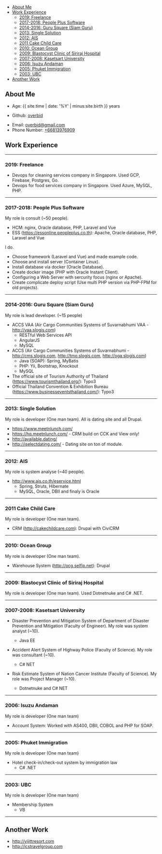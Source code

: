 - [About Me](#about-me)
- [Work Experience](#work-experience)
  - [2019: Freelance](#2019-freelance)
  - [2017-2018: People Plus Software](#2017-2018-people-plus-software)
  - [2014-2016: Guru Square (Siam Guru)](#2014-2016-guru-square-siam-guru)
  - [2013: Single Solution](#2013-single-solution)
  - [2012: AIS](#2012-ais)
  - [2011 Cake Child Care](#2011-cake-child-care)
  - [2010: Ocean Group](#2010-ocean-group)
  - [2009: Blastocyst Clinic of Siriraj Hospital](#2009-blastocyst-clinic-of-siriraj-hospital)
  - [2007-2008: Kasetsart University](#2007-2008-kasetsart-university)
  - [2006: Isuzu Andaman](#2006-isuzu-andaman)
  - [2005: Phuket Immigration](#2005-phuket-immigration)
  - [2003: UBC](#2003-ubc)
- [Another Work](#another-work)

## About Me

* Age: {{ site.time | date: '%Y' | minus:site.birth }} years
<!-- * In Love with Drupal: {{ site.time | date: '%Y' | minus:site.drupal_found }} years -->
* Github: [overbid](https://github.com/overbid)
<!-- * Drupal.org: [overbid](https://www.drupal.org/u/overbid) -->
* Email: [overbid@gmail.com](mailto:overbid@gmail.com)
* Phone Number: [+66813976909](tel:+66813976909)

## Work Experience

***
### 2019: Freelance
* Devops for cleaning services company in Singapore. Used GCP, Firebase, Postgres, Go.
* Devops for food services company in Singapore. Used Azure, MySQL, PHP.

***
### 2017-2018: People Plus Software
My role is consult (~50 people).
* HCM: nginx, Oracle database, PHP, Laravel and Vue
* ESS (https://essonline.peopleplus.co.th): Apache, Oracle database, PHP, Laravel and Vue

I do.
* Choose framework (Laravel and Vue) and made example code.
* Choose and install server (Container Linux).
* Install database via docker (Oracle Database).
* Create docker image (PHP with Oracle Instant Client).
* Configuring a Web Server with sercurity focus (nginx or Apache).
* Create complicate deploy script (Use multi PHP version via PHP-FPM for old projects).

***
### 2014-2016: Guru Square (Siam Guru)
My role is lead developer. (~15 people)
* ACCS VAA (Air Cargo Communities Systems of Suvarnabhumi VAA - http://vaa.slogis.com)
    * RESTful Web Services API
    * AngularJS
    * MySQL
* ACCS (Air Cargo Communities Systems of Suvarnabhumi - http://cms.slogis.com, http://tmo.slogis.com, http://oga.slogis.com)
    * Java (SOAP): Spring, MyBatis
    * PHP: Yii, Bootstrap, Knockout
    * MySQL
* The official site of Tourism Authority of Thailand (https://www.tourismthailand.org/): Typo3
* Official Thailand Convention & Exhibition Bureau (https://www.businesseventsthailand.com/): Typo3

***
### 2013: Single Solution
My role is developer (One man team). All is dating site and all Drupal.
* https://www.meetnlunch.com/
* https://hq.meetnlunch.com/ - CRM build on CCK and View only!
* http://available.dating/
* http://iselectdating.com/ - Dating site on ton of module.

***
### 2012: AIS
My role is system analyse (~40 people).
*  http://www.ais.co.th/eservice.html
    * Spring, Struts, Hibernate
    * MySQL, Oracle, DBII and finaly is Oracle

***
### 2011 Cake Child Care
My role is developer (One man team).
* CRM (http://cakechildcare.com): Drupal with CiviCRM

***
### 2010: Ocean Group
My role is developer (One man team).
* Warehouse System (http://ocg.selfip.net): Drupal

***
### 2009: Blastocyst Clinic of Siriraj Hospital
My role is developer (One man team). Used Dotnetnuke and C# .NET.

***
### 2007-2008: Kasetsart University
* Disaster Prevention and Mitigation System of Department of Disaster Prevention and Mitigation (Faculty of Engineer). My role was system analyst (~10).
    * Java EE

* Accident Alert System of Highway Police (Faculty of Science). My role was consultant (~10).
    * C# NET

* Risk Estimate System of Nation Cancer Institute (Faculty of Science). My role was Project Manager (~10).
    * Dotnetnuke and C# NET

***
### 2006: Isuzu Andaman
My role is developer (One man team)
* Account System: Worked with AS400, DBII, COBOL and PHP for SOAP.

***
### 2005: Phuket Immigration 
My role is developer (One man team)
* Hotel check-in/check-out system by immigration law
    * C# .NET

***
### 2003: UBC
My role is developer (One man team)
* Membership System
    * VB

***
## Another Work
* http://vijittresort.com
* http://icstravelgroup.com
